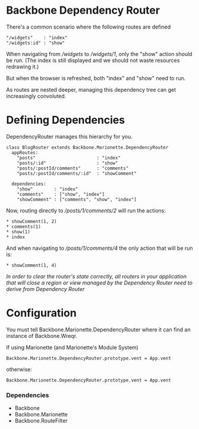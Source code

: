 # Backbone Dependency Router

There's a common scenario where the following routes are defined

    "/widgets"    : "index"
    "/widgets:id" : "show"

When navigating from */widgets* to */widgets/1*, only the "show" action should be run.  (The index is still displayed and we should not waste resources redrawing it.)

But when the browser is refreshed, both "index" and "show" need to run.

As routes are nested deeper, managing this dependency tree can get increasingly convoluted.

# Defining Dependencies

DependencyRouter manages this hierarchy for you.

    class BlogRouter extends Backbone.Marionette.DependencyRouter
      appRoutes:
        "posts"                       : "index"
        "posts/:id"                   : "show"
        "posts/:postId/comments"      : "comments"
        "posts/:postId/comments/:id"  : "showComment"

      dependencies:
        "show"        : "index"
        "comments"    : ["show", "index"]
        "showComment" : ["comments", "show", "index"]

Now, routing directly to */posts/1/comments/2* will run the actions:

    * showComment(1, 2)
    * comments(1)
    * show(1)
    * index

And when navigating to */posts/1/comments/4* the only action that will be run is:

    * showComment(1, 4)

*In order to clear the router's state correctly, all routers in your application that will close a region or view managed by the Dependency Router need to derive from Dependency Router*

# Configuration

You must tell Backbone.Marionette.DependencyRouter where it can find an instance of Backbone.Wreqr.

If using Marionette (and Marionette's Module System)

    Backbone.Marionette.DependencyRouter.prototype.vent = App.vent

otherwise:

    Backbone.Marionette.DependencyRouter.prototype.vent = App.vent


### Dependencies

 * Backbone
 * Backbone.Marionette
 * Backbone.RouteFilter
